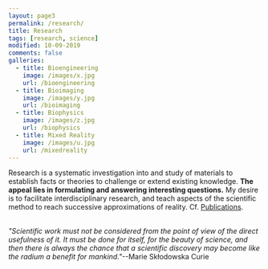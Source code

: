 ```yaml
---
layout: page3
permalink: /research/
title: Research
tags: [research, science]
modified: 10-09-2019
comments: false
galleries:
  - title: Bioengineering
    image: /images/x.jpg
    url: /bioengineering
  - title: Bioimaging
    image: /images/y.jpg
    url: /bioimaging
  - title: Biophysics
    image: /images/z.jpg
    url: /biophysics  
  - title: Mixed Reality
    image: /images/u.jpg
    url: /mixedreality
---
```


Research is a systematic investigation into and study of materials to establish facts or theories to challenge or extend existing knowledge. **The appeal lies in formulating and answering interesting questions.** My desire is to facilitate interdisciplinary research, and teach aspects of the scientific method to reach successive approximations of reality. Cf. [Publications](/publications/).
<br/>
<br/>


_"Scientific work must not be considered from the point of view of the direct usefulness of it. It must be done for itself, for the beauty of science, and then there is always the chance that a scientific discovery may become like the radium a benefit for mankind."_--Marie Skłodowska Curie
